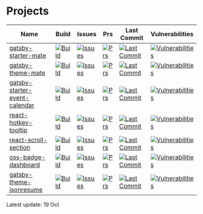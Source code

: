 # Projects

| Name | Build | Issues | Prs | Last Commit | Vulnerabilities |
| ---- | ---- | ---- | ---- | ---- | ---- |
| [gatsby-starter-mate](https://github.com/EmaSuriano/gatsby-starter-mate) | [![Build](https://badgen.net/github/checks/EmaSuriano/gatsby-starter-mate/master?label=)](https://github.com/EmaSuriano/gatsby-starter-mate/actions) | [![Issues](https://badgen.net/github/open-issues/EmaSuriano/gatsby-starter-mate?label=)](https://github.com/EmaSuriano/gatsby-starter-mate/issues) | [![Prs](  https://badgen.net/github/open-prs/EmaSuriano/gatsby-starter-mate?label=)](https://github.com/EmaSuriano/gatsby-starter-mate/pulls) | [![Last Commit](https://badgen.net/github/last-commit/EmaSuriano/gatsby-starter-mate?label=)](https://github.com/EmaSuriano/gatsby-starter-mate/commits) | [![Vulnerabilities](https://badgen.net/snyk/EmaSuriano/gatsby-starter-mate/master?label=)](https://github.com/EmaSuriano/gatsby-starter-mate/security) |
| [gatsby-theme-mate](https://github.com/EmaSuriano/gatsby-theme-mate) | [![Build](https://badgen.net/github/checks/EmaSuriano/gatsby-theme-mate/master?label=)](https://github.com/EmaSuriano/gatsby-theme-mate/actions) | [![Issues](https://badgen.net/github/open-issues/EmaSuriano/gatsby-theme-mate?label=)](https://github.com/EmaSuriano/gatsby-theme-mate/issues) | [![Prs](  https://badgen.net/github/open-prs/EmaSuriano/gatsby-theme-mate?label=)](https://github.com/EmaSuriano/gatsby-theme-mate/pulls) | [![Last Commit](https://badgen.net/github/last-commit/EmaSuriano/gatsby-theme-mate?label=)](https://github.com/EmaSuriano/gatsby-theme-mate/commits) | [![Vulnerabilities](https://badgen.net/snyk/EmaSuriano/gatsby-theme-mate/master?label=)](https://github.com/EmaSuriano/gatsby-theme-mate/security) |
| [gatsby-starter-event-calendar](https://github.com/EmaSuriano/gatsby-starter-event-calendar) | [![Build](https://badgen.net/github/checks/EmaSuriano/gatsby-starter-event-calendar/master?label=)](https://github.com/EmaSuriano/gatsby-starter-event-calendar/actions) | [![Issues](https://badgen.net/github/open-issues/EmaSuriano/gatsby-starter-event-calendar?label=)](https://github.com/EmaSuriano/gatsby-starter-event-calendar/issues) | [![Prs](  https://badgen.net/github/open-prs/EmaSuriano/gatsby-starter-event-calendar?label=)](https://github.com/EmaSuriano/gatsby-starter-event-calendar/pulls) | [![Last Commit](https://badgen.net/github/last-commit/EmaSuriano/gatsby-starter-event-calendar?label=)](https://github.com/EmaSuriano/gatsby-starter-event-calendar/commits) | [![Vulnerabilities](https://badgen.net/snyk/EmaSuriano/gatsby-starter-event-calendar/master?label=)](https://github.com/EmaSuriano/gatsby-starter-event-calendar/security) |
| [react-hotkey-tooltip](https://github.com/EmaSuriano/react-hotkey-tooltip) | [![Build](https://badgen.net/github/checks/EmaSuriano/react-hotkey-tooltip/master?label=)](https://github.com/EmaSuriano/react-hotkey-tooltip/actions) | [![Issues](https://badgen.net/github/open-issues/EmaSuriano/react-hotkey-tooltip?label=)](https://github.com/EmaSuriano/react-hotkey-tooltip/issues) | [![Prs](  https://badgen.net/github/open-prs/EmaSuriano/react-hotkey-tooltip?label=)](https://github.com/EmaSuriano/react-hotkey-tooltip/pulls) | [![Last Commit](https://badgen.net/github/last-commit/EmaSuriano/react-hotkey-tooltip?label=)](https://github.com/EmaSuriano/react-hotkey-tooltip/commits) | [![Vulnerabilities](https://badgen.net/snyk/EmaSuriano/react-hotkey-tooltip/master?label=)](https://github.com/EmaSuriano/react-hotkey-tooltip/security) |
| [react-scroll-section](https://github.com/EmaSuriano/react-scroll-section) | [![Build](https://badgen.net/github/checks/EmaSuriano/react-scroll-section/master?label=)](https://github.com/EmaSuriano/react-scroll-section/actions) | [![Issues](https://badgen.net/github/open-issues/EmaSuriano/react-scroll-section?label=)](https://github.com/EmaSuriano/react-scroll-section/issues) | [![Prs](  https://badgen.net/github/open-prs/EmaSuriano/react-scroll-section?label=)](https://github.com/EmaSuriano/react-scroll-section/pulls) | [![Last Commit](https://badgen.net/github/last-commit/EmaSuriano/react-scroll-section?label=)](https://github.com/EmaSuriano/react-scroll-section/commits) | [![Vulnerabilities](https://badgen.net/snyk/EmaSuriano/react-scroll-section/master?label=)](https://github.com/EmaSuriano/react-scroll-section/security) |
| [oss-badge-dashboard](https://github.com/EmaSuriano/oss-badge-dashboard) | [![Build](https://badgen.net/github/checks/EmaSuriano/oss-badge-dashboard/master?label=)](https://github.com/EmaSuriano/oss-badge-dashboard/actions) | [![Issues](https://badgen.net/github/open-issues/EmaSuriano/oss-badge-dashboard?label=)](https://github.com/EmaSuriano/oss-badge-dashboard/issues) | [![Prs](  https://badgen.net/github/open-prs/EmaSuriano/oss-badge-dashboard?label=)](https://github.com/EmaSuriano/oss-badge-dashboard/pulls) | [![Last Commit](https://badgen.net/github/last-commit/EmaSuriano/oss-badge-dashboard?label=)](https://github.com/EmaSuriano/oss-badge-dashboard/commits) | [![Vulnerabilities](https://badgen.net/snyk/EmaSuriano/oss-badge-dashboard/master?label=)](https://github.com/EmaSuriano/oss-badge-dashboard/security) |
| [gatsby-theme-jsonresume](https://github.com/EmaSuriano/gatsby-theme-jsonresume) | [![Build](https://badgen.net/github/checks/EmaSuriano/gatsby-theme-jsonresume/master?label=)](https://github.com/EmaSuriano/gatsby-theme-jsonresume/actions) | [![Issues](https://badgen.net/github/open-issues/EmaSuriano/gatsby-theme-jsonresume?label=)](https://github.com/EmaSuriano/gatsby-theme-jsonresume/issues) | [![Prs](  https://badgen.net/github/open-prs/EmaSuriano/gatsby-theme-jsonresume?label=)](https://github.com/EmaSuriano/gatsby-theme-jsonresume/pulls) | [![Last Commit](https://badgen.net/github/last-commit/EmaSuriano/gatsby-theme-jsonresume?label=)](https://github.com/EmaSuriano/gatsby-theme-jsonresume/commits) | [![Vulnerabilities](https://badgen.net/snyk/EmaSuriano/gatsby-theme-jsonresume/master?label=)](https://github.com/EmaSuriano/gatsby-theme-jsonresume/security) |

Latest update: 19 Oct
